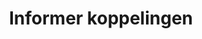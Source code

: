 ---
title: Informer koppelingen
key: informer
image: /images/@stock/informer-koppelingen.png
link_to: /koppelingen/informer
klass: boekhoud facturatie
layout: koppelingen
---